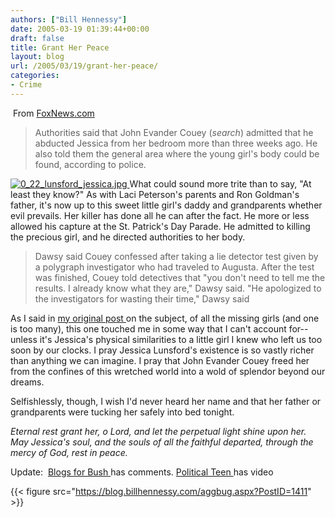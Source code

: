 ```yaml
---
authors: ["Bill Hennessy"]
date: 2005-03-19 01:39:44+00:00
draft: false
title: Grant Her Peace
layout: blog
url: /2005/03/19/grant-her-peace/
categories:
- Crime
---
```


 From [FoxNews.com ](https://www.foxnews.com/story/0,2933,150890,00.html)


> Authorities said that John Evander Couey (_search_) admitted that he abducted Jessica from her bedroom more than three weeks ago. He also told them the general area where the young girl's body could be found, according to police.


[![0_22_lunsford_jessica.jpg](https://hennessysview.com/wp-content/uploads/2007/08/0_22_lunsford_jessica.thumbnail.jpg)
](https://hennessysview.com/wp-content/uploads/2007/08/0_22_lunsford_jessica.jpg)What could sound more trite than to say, "At least they know?" As with Laci Peterson's parents and Ron Goldman's father, it's now up to this sweet little girl's daddy and grandparents whether evil prevails. Her killer has done all he can after the fact. He more or less allowed his capture at the St. Patrick's Day Parade. He admitted to killing the precious girl, and he directed authorities to her body.


> Dawsy said Couey confessed after taking a lie detector test given by a polygraph investigator who had traveled to Augusta. After the test was finished, Couey told detectives that "you don't need to tell me the results. I already know what they are," Dawsy said. "He apologized to the investigators for wasting their time," Dawsy said


As I said in [my original post ](https://hennessysview.com/?p=64)on the subject, of all the missing girls (and one is too many), this one touched me in some way that I can't account for--unless it's Jessica's physical similarities to a little girl I knew who left us too soon by our clocks. I pray Jessica Lunsford's existence is so vastly richer than anything we can imagine. I pray that John Evander Couey freed her from the confines of this wretched world into a wold of splendor beyond our dreams.

Selfishlessly, though, I wish I'd never heard her name and that her father or grandparents were tucking her safely into bed tonight.

_Eternal rest grant her, o Lord, and let the perpetual light shine upon her. May Jessica's soul, and the souls of all the faithful departed, through the mercy of God, rest in peace._

Update:  [Blogs for Bush ](https://www.blogsforbush.com/mt/archives/004015.html)has comments. [Political Teen ](https://www.thepoliticalteen.net/archives/2005/03/_couey_admits_t.php)has video

{{< figure src="https://blog.billhennessy.com/aggbug.aspx?PostID=1411" >}}

